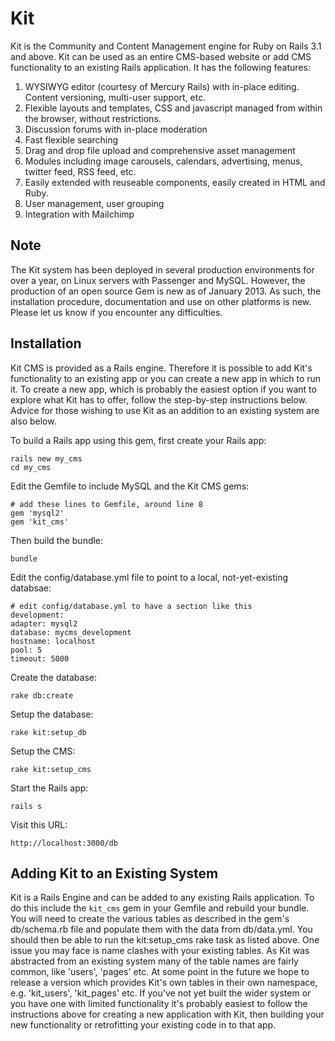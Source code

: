 Kit
===

Kit is the Community and Content Management engine for Ruby on Rails 3.1 and above.  Kit can be used as an entire CMS-based
website or add CMS functionality to an existing Rails application.  It has the following features:

1. WYSIWYG editor (courtesy of Mercury Rails) with in-place editing. Content versioning, multi-user support, etc.
2. Flexible layouts and templates, CSS and javascript managed from within the browser, without restrictions.
3. Discussion forums with in-place moderation
4. Fast flexible searching
5. Drag and drop file upload and comprehensive asset management
6. Modules including image carousels, calendars, advertising, menus, twitter feed, RSS feed, etc.
7. Easily extended with reuseable components, easily created in HTML and Ruby.
8. User management, user grouping
9. Integration with Mailchimp

Note
----

The Kit system has been deployed in several production environments for over a year, on Linux servers with Passenger and MySQL.  However, the production of an open source Gem 
is new as of January 2013.  As such, the installation procedure, documentation and use on other platforms is new.  Please let us know if you 
encounter any difficulties.  

Installation
------------

Kit CMS is provided as a Rails engine.  Therefore it is possible to add Kit's functionality to an existing app or you can create a new app in which 
to run it.  To create a new app, which is probably the easiest option if you want to explore what Kit has to offer, follow the step-by-step instructions below.  
Advice for those wishing to use Kit as an addition to an existing system are also below.

To build a Rails app using this gem, first create your Rails app:

    rails new my_cms
    cd my_cms
  
Edit the Gemfile to include MySQL and the Kit CMS gems:

    # add these lines to Gemfile, around line 8
    gem 'mysql2'
    gem 'kit_cms'
  
Then build the bundle:

    bundle
  
Edit the config/database.yml file to point to a local, not-yet-existing databsae:

    # edit config/database.yml to have a section like this
    development:
    adapter: mysql2
    database: mycms_development
    hostname: localhost
    pool: 5
    timeout: 5000

Create the database:

    rake db:create
  
Setup the database:

    rake kit:setup_db
  
Setup the CMS:

    rake kit:setup_cms
  
Start the Rails app:

    rails s
  
Visit this URL:

    http://localhost:3000/db
  
Adding Kit to an Existing System
--------------------------------

Kit is a Rails Engine and can be added to any existing Rails application. To do this include the `kit_cms` gem in your Gemfile and rebuild your bundle.  You will need to 
create the various tables as described in the gem's db/schema.rb file and populate them with the data from db/data.yml.  You should then be able to run the kit:setup_cms 
rake task as listed above.  One issue you may face is name clashes with your existing tables.  As Kit was abstracted from an existing system many of the table
names are fairly common, like 'users', 'pages' etc. At some point in the future we hope to release a version which provides Kit's own tables in their own 
namespace, e.g. 'kit_users', 'kit_pages' etc.  If you've not yet built the wider system or you have one with limited functionality 
it's probably easiest to follow the instructions above for creating a new application with Kit, then building your new functionality or retrofitting your 
existing code in to that app.


  







